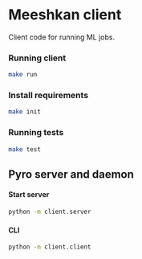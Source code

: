 # Meeshkan client

Client code for running ML jobs.

### Running client
```bash
make run
```

### Install requirements
```bash
make init
```

### Running tests
```bash
make test
```

## Pyro server and daemon

#### Start server
```bash
python -m client.server
```

#### CLI
```bash
python -m client.client
```
